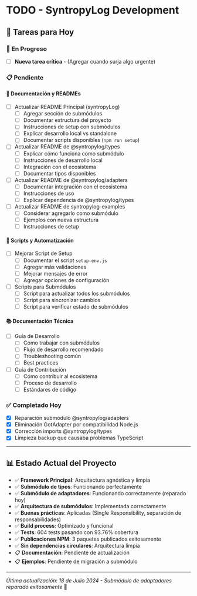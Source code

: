 # TODO - SyntropyLog Development

## 🎯 Tareas para Hoy

### 🚧 En Progreso
- [ ] **Nueva tarea crítica** - (Agregar cuando surja algo urgente)

### 📋 Pendiente

#### 📝 **Documentación y READMEs**
- [ ] Actualizar README Principal (syntropyLog)
  - [ ] Agregar sección de submódulos
  - [ ] Documentar estructura del proyecto
  - [ ] Instrucciones de setup con submódulos
  - [ ] Explicar desarrollo local vs standalone
  - [ ] Documentar scripts disponibles (`npm run setup`)

- [ ] Actualizar README de @syntropylog/types
  - [ ] Explicar cómo funciona como submódulo
  - [ ] Instrucciones de desarrollo local
  - [ ] Integración con el ecosistema
  - [ ] Documentar tipos disponibles

- [ ] Actualizar README de @syntropylog/adapters
  - [ ] Documentar integración con el ecosistema
  - [ ] Instrucciones de uso
  - [ ] Explicar dependencia de @syntropylog/types

- [ ] Actualizar README de syntropylog-examples
  - [ ] Considerar agregarlo como submódulo
  - [ ] Ejemplos con nueva estructura
  - [ ] Instrucciones de setup

#### 🔧 **Scripts y Automatización**
- [ ] Mejorar Script de Setup
  - [ ] Documentar el script `setup-env.js`
  - [ ] Agregar más validaciones
  - [ ] Mejorar mensajes de error
  - [ ] Agregar opciones de configuración

- [ ] Scripts para Submódulos
  - [ ] Script para actualizar todos los submódulos
  - [ ] Script para sincronizar cambios
  - [ ] Script para verificar estado de submódulos

#### 📚 **Documentación Técnica**
- [ ] Guía de Desarrollo
  - [ ] Cómo trabajar con submódulos
  - [ ] Flujo de desarrollo recomendado
  - [ ] Troubleshooting común
  - [ ] Best practices

- [ ] Guía de Contribución
  - [ ] Cómo contribuir al ecosistema
  - [ ] Proceso de desarrollo
  - [ ] Estándares de código

### ✅ Completado Hoy
- [x] Reparación submódulo @syntropylog/adapters
- [x] Eliminación GotAdapter por compatibilidad Node.js
- [x] Corrección imports @syntropylog/types
- [x] Limpieza backup que causaba problemas TypeScript

---

## 📊 Estado Actual del Proyecto

- ✅ **Framework Principal**: Arquitectura agnóstica y limpia
- ✅ **Submódulo de tipos**: Funcionando perfectamente
- ✅ **Submódulo de adaptadores**: Funcionando correctamente (reparado hoy)
- ✅ **Arquitectura de submódulos**: Implementada correctamente
- ✅ **Buenas prácticas**: Aplicadas (Single Responsibility, separación de responsabilidades)
- ✅ **Build process**: Optimizado y funcional
- ✅ **Tests**: 604 tests pasando con 93.76% cobertura
- ✅ **Publicaciones NPM**: 3 paquetes publicados exitosamente
- ✅ **Sin dependencias circulares**: Arquitectura limpia
- 📋 **Documentación**: Pendiente de actualización
- 📋 **Ejemplos**: Pendiente de migración a submódulo

---
*Última actualización: 18 de Julio 2024 - Submódulo de adaptadores reparado exitosamente* 🎉 